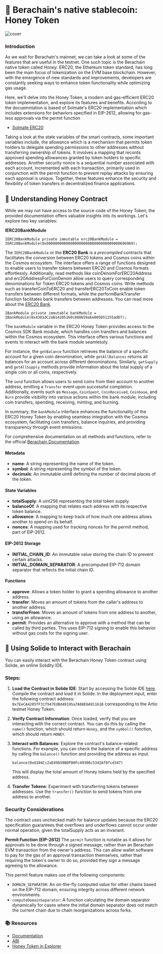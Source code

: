 # 🍯 Berachain's native stablecoin: Honey Token

![cover](./assets/cover.png)

### Introduction

As we wait for Berachain's mainnet, we can take a look at some of the features that are useful in the testnet. One such topic is the Berachain native token called *Honey*. ERC20, the Ethereum token standard, has long been the main focus of tokenization on the EVM base blockchain. However, with the emergence of new standards and improvements, developers are constantly seeking ways to enhance token functionality while optimizing gas usage. 

Here, we'll delve into the Honey Token, a modern and gas-efficient ERC20 token implementation, and explore its features and benefits. According to the docuemntation is based of Solmate's ERC20 implementation which includes extensions for behaviors specified in EIP-2612, allowing for gas-less approvals via the permit function

- [Solmate ERC20](https://github.com/transmissions11/solmate/blob/main/src/tokens/ERC20.sol)

Taking a look at the state variables of the smart contracts, some important variables include, the allowance which is a mechanism that permits token holders to delegate spending permissions to other addresses without transferring ownership of tokens. It involves a mapping that records approved spending allowances granted by token holders to specific addresses. Another security nonce is a sequential number associated with each account, incremented with each transaction, primarily used in conjunction with the permit function to prevent replay attacks by ensuring each approval is unique. Together, these features enhance the security and flexibility of token transfers in decentralized finance applications.

## 📝 Understanding Honey Contract

While we may not have access to the source code of the Honey Token, the provided documentation offers valuable insights into its workings. Let's explore two key variables:

**IERC20BankModule**

```solidity
IERC20BankModule private immutable erc20BankModule = IERC20BankModule(0x0000000000000000000000000000000000696969);
```

The `IERC20BankModule` or the **ERC20 Bank** is a *precompiled* contracts that facilitates the conversion between ERC20 tokens and Cosmos coins within the Cosmos ecosystem. The interface offers a range of functions designed to enable users to transfer tokens between ERC20 and Cosmos formats effortlessly. Additionally, read methods like coinDenomForERC20Address and erc20AddressForCoinDenom allow users to query corresponding denominations for Token ERC20 tokens and Cosmos coins. Write methods such as transferCoinToERC20 and transferERC20ToCoin enable token transfers between different formats, while the performBankTransfer function facilitates bank transfers between addresses. You can read more about the [ERC20 Bank](https://docs.berachain.com/developers/precompiles/erc20-bank).

```solidity
IBankModule private immutable bankModule = IBankModule(0x4381dC2aB14285160c808659aEe005D51255adD7);
```

The `bankModule` variable in the ERC20 Honey Token provides access to the Cosmos SDK Bank module, which handles coin transfers and balances within the Cosmos ecosystem. This interface offers various functions and events to interact with the bank module seamlessly.

For instance, the `getBalance` function retrieves the balance of a specific account for a given coin denomination, while `getAllBalances` returns all balances for an account across different denominations. Similarly, `getSupply` and `getAllSupply` methods provide information about the total supply of a single coin or all coins, respectively.

The `send` function allows users to send coins from their account to another address, emitting a `Transfer` event upon successful completion. Additionally, events such as `Message`, `CoinSpent`, `CoinReceived`, `Coinbase`, and `Burn` provide visibility into various actions within the bank module, including coin transfers, spending, receiving, minting, and burning.

In summary, the `bankModule` interface enhances the functionality of the ERC20 Honey Token by enabling seamless integration with the Cosmos ecosystem, facilitating coin transfers, balance inquiries, and providing transparency through event emissions.

For comprehensive documentation on all methods and functions, refer to the official [Berachain Documentation](https://docs.berachain.com/developers/contracts/honey).

#### Metadata
- **name**: A string representing the name of the token.
- **symbol**: A string representing the symbol of the token.
- **decimals**: An immutable uint8 defining the number of decimal places of the token.

#### State Variables
- **totalSupply**: A uint256 representing the total token supply.
- **balanceOf**: A mapping that relates each address with its respective token balance.
- **allowance**: A mapping to keep track of how much one address allows another to spend on its behalf.
- **nonces**: A mapping used for tracking nonces for the permit method, part of EIP-2612.

#### EIP-2612 Storage
- **INITIAL_CHAIN_ID**: An immutable value storing the chain ID to prevent certain attacks.
- **INITIAL_DOMAIN_SEPARATOR**: A precomputed EIP-712 domain separator that reflects the initial chain ID.

#### Functions
- **approve**: Allows a token holder to grant a spending allowance to another address.
- **transfer**: Moves an amount of tokens from the caller's address to another address.
- **transferFrom**: Moves an amount of tokens from one address to another, using an allowance.
- **permit**: Provides an alternative to approve with a method that can be called by third parties. This uses EIP-712 signing to enable this behavior without gas costs for the signing user.


## 🐻 Using Solide to Interact with Berachain

You can easily interact with the Berachain Honey Token contract using Solide, an online Solidity IDE. 

### Steps:

1. **Load the Contract in Solide IDE**: Start by accessing the Solide IDE [here](https://solidewidget.azurewebsites.net/?url=https://github.com/transmissions11/solmate/blob/main/src/tokens/ERC20.sol). Compile the contract and load it in Solide. In the deployment input, enter the following contract address: `0x7EeCA4205fF31f947EdBd49195a7A88E6A91161B` corresponding to the Artio testnet Honey Token.

2. **Verify Contract Information**: Once loaded, verify that you are interacting with the correct contract. You can do this by calling the `name()` function, which should return `Honey`, and the `symbol()` function, which should return `HONEY`.

3. **Interact with Balances**: Explore the contract's balance-related functions. For example, you can check the balance of a specific address by calling the `balance()` function and providing the address as input.

    ```solidity
    balance(0x6104Cc2aE49b58BDF00Fc49300c5342Af0fcd347)
    ```

    This will display the total amount of Honey tokens held by the specified address.

4. **Transfer Tokens**: Experiment with transferring tokens between addresses. Use the `transfer()` function to send tokens from one address to another.

### Security Considerations

The contract uses unchecked math for balance updates because the ERC20 specification guarantees that overflows and underflows cannot occur under normal operation, given the totalSupply acts as an invariant.

**Permit Function (EIP-2612)**
The `permit` function is notable as it allows for approvals to be done through a signed message, rather than an Berachain EVM transaction from the owner's address. This can allow wallet software to pay for the gas of an approval transaction themselves, rather than requiring the token's owner to do so, provided they sign a message agreeing to the allowance.

This permit feature makes use of the following components:

- `DOMAIN_SEPARATOR`: An on-the-fly computed value for other chains based on the EIP-712 domain, ensuring integrity across different network environments.
- `computeDomainSeparator`: A function calculating the domain separator dynamically for cases where the initial domain separator does not match the current chain due to chain reorganizations across forks.


### 📚 Resources
- [Documentation](https://docs.berachain.com/developers/contracts/honey)
- [ABI](https://github.com/berachain/doc-abis/blob/main/DeployedContracts/Honey.abi.json)
- [Honey Token in Explorer](https://artio.beratrail.io/address/0x7EeCA4205fF31f947EdBd49195a7A88E6A91161B)